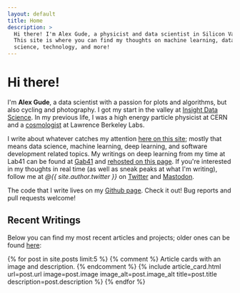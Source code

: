 ```yaml
---
layout: default
title: Home
description: >
  Hi there! I'm Alex Gude, a physicist and data scientist in Silicon Valley.
  This site is where you can find my thoughts on machine learning, data
  science, technology, and more!
---
```


# Hi there!

I'm **Alex Gude**, a data scientist with a passion for plots and algorithms,
but also cycling and photography. I got my start in the valley at [Insight
Data Science][insight]. In my previous life, I was a high energy particle
physicist at CERN and a [cosmologist][scp] at Lawrence Berkeley Labs.

[insight]: https://www.insightdatascience.com
[scp]: http://supernova.lbl.gov

I write about whatever catches my attention [here on this site][blog]; mostly
that means data science, machine learning, deep learning, and software
development related topics. My writings on deep learning from my time at Lab41
can be found at [Gab41][gab41] and [rehosted on this page][lab41_posts]. If
you're interested in my thoughts in real time (as well as sneak peaks at what
I'm writing), follow me at _@{{ site.author.twitter }}_ on <a rel="me"
href="https://twitter.com/{{ site.author.twitter }}">Twitter</a> and <a
rel="me" href="https://{{ site.author.mastodon_instance }}/@{{
site.author.mastodon }}">Mastodon</a>.

[blog]: /blog/
[gab41]: https://gab41.lab41.org/@Alex.Gude
[lab41_posts]: /topics/lab41/

The code that I write lives on my <a rel="me" href="https://github.com/{{
site.author.github }}">Github page</a>. Check it out! Bug reports and pull
requests welcome!

## Recent Writings

Below you can find my most recent articles and projects; older ones can be
found [here][blog]:

<div class="card-grid">
{% for post in site.posts limit:5 %}
  {% comment %} Article cards with an image and description. {% endcomment %}
  {% include article_card.html
    url=post.url
    image=post.image
    image_alt=post.image_alt
    title=post.title
    description=post.description
  %}
{% endfor %}
</div>
